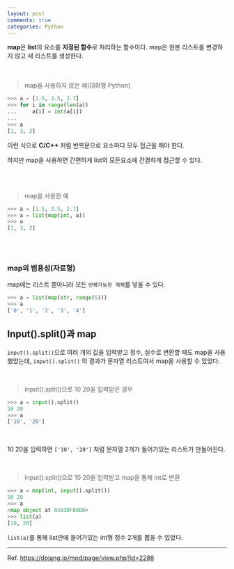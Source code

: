 ```yaml
---
layout: post
comments: true
categories: Python
---
```






**map**은 **list**의 요소를 **지정된 함수**로 처리하는 함수이다. map은 원본 리스트를 변경하지 않고 새 리스트를 생성한다.<br><br><br>

> map을 사용하지 않은 예(대화형 Python)

```python
>>> a = [1.5, 3.5, 2.7]
>>> for i in range(len(a))
...		a[i] = int(a[i])
...
>>> a
[1, 3, 2]
```

이런 식으로 **C/C++** 처럼 반복문으로 요소마다 모두 접근을 해야 한다.<br>

하지만 map을 사용하면 간편하게 list의 모든요소에 간결하게 접근할 수 있다.<br><br>

 <br>

> map을 사용한 예

```Python
>>> a = [1.5, 3.5, 2.7]
>>> a = list(map(int, a))
>>> a
[1, 3, 2]
```

<br><br>

### **map의 범용성(자료형)**

map에는 리스트 뿐아니라 모든 `반복가능한 객체`를 넣을 수 있다. 

``` Python
>>> a = list(map(str, range(5)))
>>> a
['0', '1', '2', '3', '4']
```



## **Input().split()과 map**

`input().split()`으로 여러 개의 값을 입력받고 정수, 실수로 변환할 때도 map을 사용했었는데, `input().split()` 의 결과가 문자열 리스트여서 map을 사용할 수 있었다.<br>

<br>

> input().split()으로 10 20을 입력받은 경우

```Python
>>> a = input().split()
10 20
>>> a
['10', '20']
```

<br>

10 20을 입력하면 ``['10', '20']`` 처럼 문자열 2개가 들어가있는 리스트가 만들어진다.<br>

<br>

> input().split()으로 10 20을 입력받고 map을 통해 int로 변환

```Python
>>> a = map(int, input().split())
10 20
>>> a
<map object at 0x03DFB0D0>
>>> list(a)
[10, 20]
```

`list(a)`를 통해 list안에 들어가있는 int형 정수 2개를 뽑을 수 있었다.



-------------

Ref.  https://dojang.io/mod/page/view.php?id=2286